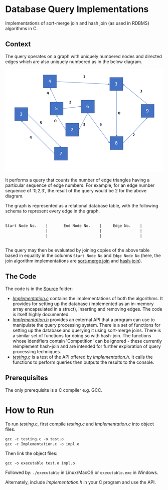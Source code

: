 # Database Query Implementations
Implementations of sort-merge join and hash join (as used in RDBMS) algorithms in C.

## Context

The query operates on a graph with uniquely numbered nodes and directed edges which are also uniquely numbered as in the below diagram.

![image](GraphVisual.png)

It performs a query that counts the number of edge triangles having a particular sequence of edge numbers. For example, for an edge number sequence of '0,2,3', the result of the query would be 2 for the above diagram.

The graph is represented as a relational database table, with the following schema to represent every edge in the graph.

```

Start Node No.    |       End Node No.    |     Edge No.    |
                  |                       |                 |
                  |                       |                 |
                  
```

The query may then be evaluated by joining copies of the above table based in equality in the columns `Start Node No` and `Edge Node No` (here, the join algorithm implementations are [sort-merge join](https://en.wikipedia.org/wiki/Sort-merge_join) and [hash-join](https://en.wikipedia.org/wiki/Hash_join)).

## The Code

The code is in the [Source](Source) folder:
- [*Implementation.c*](Source/Implementation.c) contains the implementations of both the algorithms. It provides for setting up the database (implemented as an in-memory array encapsulated in a struct), inserting and removing edges. The code is itself highly documented.
- [*Implementation.h*](Source/Implementation.h) provides an external API that a program can use to manipulate the query processing system. There is a set of functions for setting up the database and querying it using sort-merge joins. There is a similar set of functions for doing so with hash-join. The functions whose identifiers contain 'Competition' can be ignored - these currently reimplement hash-join and are intended for further exploration of query processing techniques.
- [*testing.c*](Source/testing.c) is a test of the API offered by *Implementation.h*. It calls the functions to perform queries then outputs the results to the console.

## Prerequisites 

The only prerequisite is a C compiler e.g. GCC.

# How to Run
To run *testing.c*, first compile *testing.c* and *Implementation.c* into object files. 
```
gcc -c testing.c -o test.o
gcc -c Implementation.c -o impl.o
```

Then link the object files:
```
gcc -o executable test.o impl.o
```

Followed by:
`./executable` in Linux/MacOS or
`executable.exe` in Windows.

Alternately, include *Implementation.h* in your C program and use the API.

